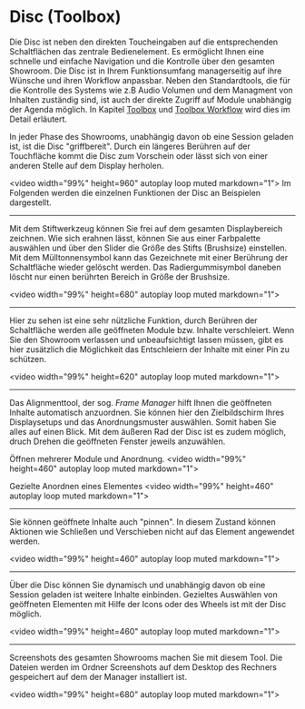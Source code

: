 # Disc (Toolbox)



Die Disc ist neben den direkten Toucheingaben auf die entsprechenden Schaltflächen das zentrale Bedienelement. Es ermöglicht Ihnen eine schnelle und einfache Navigation und die Kontrolle über den gesamten Showroom. Die Disc ist in Ihrem Funktionsumfang managerseitig auf ihre Wünsche und ihren Workflow anpassbar. Neben den Standardtools, die für die Kontrolle des Systems wie z.B Audio Volumen und dem Managment von Inhalten zuständig sind, ist auch der direkte Zugriff auf Module unabhängig der Agenda möglich. In Kapitel [Toolbox](toolboxes.md) und [Toolbox Workflow](toolboxworkflow.md) wird dies im Detail erläutert. 

In jeder Phase des Showrooms, unabhängig davon ob eine Session geladen ist, ist die Disc "griffbereit". Durch ein längeres Berühren auf der Touchfläche kommt die Disc zum Vorschein oder lässt sich von einer anderen Stelle auf dem Display herholen. 

<video width="99%" height=960" autoplay loop muted markdown="1"> 
      <source src="../img/Showroom/Disc_Gifs/Toolbox_Get.webm" type="video/webm" markdown="1">
 </video>
Im Folgenden werden die einzelnen Funktionen der Disc an Beispielen dargestellt.


***

Mit dem Stiftwerkzeug können Sie frei auf dem gesamten Displaybereich zeichnen. Wie sich erahnen lässt, können Sie aus einer Farbpalette auswählen und über den Slider die Größe des Stifts (Brushsize) einstellen. Mit dem Mülltonnensymbol kann das Gezeichnete mit einer Berührung der Schaltfläche wieder gelöscht werden. Das Radiergummisymbol daneben löscht nur einen berührten Bereich in Größe der Brushsize.

<video width="99%" height=680" autoplay loop muted markdown="1"> 
      <source src="../img/Showroom/Disc_Gifs/Toolbox_Paint_New.webm" type="video/webm" markdown="1">
 </video>
***

Hier zu sehen ist eine sehr nützliche Funktion, durch Berühren der Schaltfläche werden alle geöffneten Module bzw. Inhalte verschleiert. Wenn Sie den Showroom verlassen und unbeaufsichtigt lassen müssen, gibt es hier zusätzlich die Möglichkeit das Entschleiern der Inhalte mit einer Pin zu schützen. 

<video width="99%" height=620" autoplay loop muted markdown="1"> 
      <source src="../img/Showroom/Disc_Gifs/Toolbox_Confidential.webm" type="video/webm" markdown="1">
 </video>
***

Das Alignmenttool, der sog. *Frame Manager* hilft Ihnen die geöffneten Inhalte automatisch anzuordnen. Sie können hier den Zielbildschirm Ihres Displaysetups und das Anordnungsmuster auswählen. Somit haben Sie alles auf einen Blick. Mit dem äußeren Rad der Disc ist es zudem möglich, druch Drehen die geöffneten Fenster jeweils anzuwählen.

Öffnen mehrerer Module und Anordnung.
<video width="99%" height=460" autoplay loop muted markdown="1"> 
      <source src="../img/Showroom/Disc_Gifs/Toolbox_Alignment_Low_New.webm" type="video/webm" markdown="1">
 </video>

Gezielte Anordnen eines Elementes
<video width="99%" height=460" autoplay loop muted markdown="1"> 
      <source src="../img/Showroom/Disc_Gifs/Toolbox_Alignment_2_Neu.webm" type="video/webm" markdown="1">
 </video>
***

Sie können geöffnete Inhalte auch "pinnen". In diesem Zustand können Aktionen wie Schließen und Verschieben nicht auf das Element angewendet werden.

<video width="99%" height=460" autoplay loop muted markdown="1"> 
      <source src="../img/Showroom/Disc_Gifs/Toolbox_Pinning_Neu.webm" type="video/webm" markdown="1">
 </video>
***

Über die Disc können Sie dynamisch und unabhängig davon ob eine Session geladen ist weitere Inhalte einbinden. Gezieltes Auswählen von geöffneten Elementen mit Hilfe der Icons oder des Wheels ist mit der Disc möglich.

<video width="99%" height=460" autoplay loop muted markdown="1"> 
      <source src="../img/Showroom/Disc_Gifs/Toolbox_Selection_Neu.webm" type="video/webm" markdown="1">
 </video>
***

Screenshots des gesamten Showrooms machen Sie mit diesem Tool. Die Dateien werden im Ordner Screenshots auf dem Desktop des Rechners gespeichert auf dem der Manager installiert ist. 

<video width="99%" height=680" autoplay loop muted markdown="1"> 
      <source src="../img/Showroom/Disc_Gifs/Toolbox_Screenshot.webm" type="video/webm" markdown="1">
 </video>


